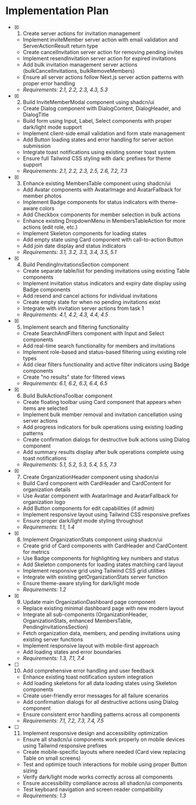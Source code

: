 # Implementation Plan

- [x] 1. Create server actions for invitation management
  - Implement inviteMember server action with email validation and ServerActionResult return type
  - Create cancelInvitation server action for removing pending invites
  - Implement resendInvitation server action for expired invitations
  - Add bulk invitation management server actions (bulkCancelInvitations, bulkRemoveMembers)
  - Ensure all server actions follow Next.js server action patterns with proper error handling
  - _Requirements: 2.1, 2.2, 2.3, 4.3, 5.3_

- [x] 2. Build InviteMemberModal component using shadcn/ui
  - Create Dialog component with DialogContent, DialogHeader, and DialogTitle
  - Build form using Input, Label, Select components with proper dark/light mode support
  - Implement client-side email validation and form state management
  - Add Button loading states and error handling for server action submission
  - Integrate toast notifications using existing sonner toast system
  - Ensure full Tailwind CSS styling with dark: prefixes for theme support
  - _Requirements: 2.1, 2.2, 2.3, 2.5, 2.6, 7.2, 7.3_

- [x] 3. Enhance existing MembersTable component using shadcn/ui
  - Add Avatar components with AvatarImage and AvatarFallback for member photos
  - Implement Badge components for status indicators with theme-aware colors
  - Add Checkbox components for member selection in bulk actions
  - Enhance existing DropdownMenu in MembersTableAction for more actions (edit role, etc.)
  - Implement Skeleton components for loading states
  - Add empty state using Card component with call-to-action Button
  - Add join date display and status indicators
  - _Requirements: 3.1, 3.2, 3.3, 3.4, 3.5, 5.1_

- [x] 4. Build PendingInvitationsSection component
  - Create separate table/list for pending invitations using existing Table components
  - Implement invitation status indicators and expiry date display using Badge components
  - Add resend and cancel actions for individual invitations
  - Create empty state for when no pending invitations exist
  - Integrate with invitation server actions from task 1
  - _Requirements: 4.1, 4.2, 4.3, 4.4, 4.5_

- [x] 5. Implement search and filtering functionality
  - Create SearchAndFilters component with Input and Select components
  - Add real-time search functionality for members and invitations
  - Implement role-based and status-based filtering using existing role types
  - Add clear filters functionality and active filter indicators using Badge components
  - Create "no results" state for filtered views
  - _Requirements: 6.1, 6.2, 6.3, 6.4, 6.5_

- [x] 6. Build BulkActionsToolbar component
  - Create floating toolbar using Card component that appears when items are selected
  - Implement bulk member removal and invitation cancellation using server actions
  - Add progress indicators for bulk operations using existing loading patterns
  - Create confirmation dialogs for destructive bulk actions using Dialog component
  - Add summary results display after bulk operations complete using toast notifications
  - _Requirements: 5.1, 5.2, 5.3, 5.4, 5.5, 7.3_

- [x] 7. Create OrganizationHeader component using shadcn/ui
  - Build Card component with CardHeader and CardContent for organization details
  - Use Avatar component with AvatarImage and AvatarFallback for organization logo
  - Add Button components for edit capabilities (if admin)
  - Implement responsive layout using Tailwind CSS responsive prefixes
  - Ensure proper dark/light mode styling throughout
  - _Requirements: 1.1, 1.4_

- [x] 8. Implement OrganizationStats component using shadcn/ui
  - Create grid of Card components with CardHeader and CardContent for metrics
  - Use Badge components for highlighting key numbers and status
  - Add Skeleton components for loading states matching card layout
  - Implement responsive grid using Tailwind CSS grid utilities
  - Integrate with existing getOrganizationStats server function
  - Ensure theme-aware styling for dark/light mode
  - _Requirements: 1.2_

- [x] 9. Update main OrganizationDashboard page component
  - Replace existing minimal dashboard page with new modern layout
  - Integrate all sub-components (OrganizationHeader, OrganizationStats, enhanced MembersTable, PendingInvitationsSection)
  - Fetch organization data, members, and pending invitations using existing server functions
  - Implement responsive layout with mobile-first approach
  - Add loading states and error boundaries
  - _Requirements: 1.3, 7.1, 7.4_

- [ ] 10. Add comprehensive error handling and user feedback
  - Enhance existing toast notification system integration
  - Add loading skeletons for all data loading states using Skeleton components
  - Create user-friendly error messages for all failure scenarios
  - Add confirmation dialogs for all destructive actions using Dialog component
  - Ensure consistent error handling patterns across all components
  - _Requirements: 7.1, 7.2, 7.3, 7.4, 7.5_

- [ ] 11. Implement responsive design and accessibility optimization
  - Ensure all shadcn/ui components work properly on mobile devices using Tailwind responsive prefixes
  - Create mobile-specific layouts where needed (Card view replacing Table on small screens)
  - Test and optimize touch interactions for mobile using proper Button sizing
  - Verify dark/light mode works correctly across all components
  - Ensure accessibility compliance across all shadcn/ui components
  - Test keyboard navigation and screen reader compatibility
  - _Requirements: 1.3_
